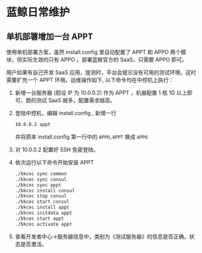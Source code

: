 # 蓝鲸日常维护

## 单机部署增加一台 APPT

使用单机部署方案，虽然 install.config 里自动配置了 APPT 和 APPO 两个模块，但实际生效的只有 APPO 。部署蓝鲸官方的 SaaS，只需要 APPO 即可。

用户如果有自己开发 SaaS 应用，提测时，平台会提示没有可用的测试环境。这时需要扩充一个 APPT 环境。运维操作如下, 以下命令均在中控机上执行：

1. 新增一台服务器 (假设 IP 为 10.0.0.2) 作为 APPT ，机器配置 1 核 1G 以上即可，跑的测试 SaaS 越多，配置需求越高。

2. 登陆中控机，编辑 install.config , 新增一行
    ```bash
    10.0.0.2 appt
    ```
    并将原来 install.config 第一行中的 `APPO,APPT` 换成 `APPO`
3. 对 10.0.0.2 配置好 SSH 免密登陆。

4. 依次运行以下命令开始安装 APPT

    ```bash
    ./bkcec sync common
    ./bkcec sync consul
    ./bkcec sync appt
    ./bkcec install consul
    ./bkcec stop consul
    ./bkcec start consul
    ./bkcec install appt
    ./bkcec initdata appt
    ./bkcec start appt
    ./bkcec activate appt
    ```
5. 查看开发者中心->服务器信息中，类别为《测试服务器》的信息是否正确，状态是否激活。
